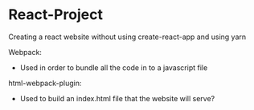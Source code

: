 # React-Project
Creating a react website without using create-react-app and using yarn


Webpack:
- Used in order to bundle all the code in to a javascript file


html-webpack-plugin:
- Used to build an index.html file that the website will serve?